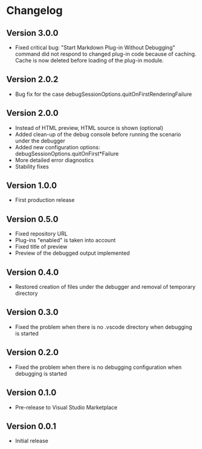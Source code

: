 # Changelog

## Version 3.0.0

* Fixed critical bug: "Start Markdown Plug-in Without Debugging" command did not respond to changed plug-in code because of caching. Cache is now deleted before loading of the plug-in module.

## Version 2.0.2

* Bug fix for the case debugSessionOptions.quitOnFirstRenderingFailure

## Version 2.0.0

* Instead of HTML preview, HTML source is shown (optional)
* Added clean-up of the debug console before running the scenario under the debugger
* Added new configuration options: debugSessionOptions.quitOnFirst*Failure
* More detailed error diagnostics
* Stability fixes

## Version 1.0.0

* First production release

## Version 0.5.0

* Fixed repository URL
* Plug-ins "enabled" is taken into account
* Fixed title of preview
* Preview of the debugged output implemented

## Version 0.4.0

* Restored creation of files under the debugger and removal of temporary directory

## Version 0.3.0

* Fixed the problem when there is no .vscode directory when debugging is started

## Version 0.2.0

* Fixed the problem when there is no debugging configuration when debugging is started

## Version 0.1.0

* Pre-release to Visual Studio Marketplace

## Version 0.0.1

* Initial release
